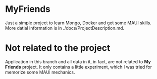 # MyFriends
Just a simple project to learn Mongo, Docker and get some MAUI skills.
More datial information is in ./docs/ProjectDescription.md.

# Not related to the project
Application in this branch and all data in it, in fact, are not related to **My Friends** project. It only contains a little experiment, which I was tried for memorize some MAUI mechanics.
